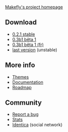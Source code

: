 [Makefly's project homepage](http://makefly.e-mergence.org/)

## Download

  * [0.2.1 stable](${BLOG_URL}/makefly_0.2.1.zip)
  * [0.3b1 bêta 1](${BLOG_URL}/makefly_0.3b1.zip)
  * [0.3b1 bêta 1 (fr)](${BLOG_URL}/makefly_0.3b1_fr.zip)
  * [last version](https://github.com/blankoworld/makefly/archive/master.zip) (unstable)

## More info

  * [Themes](http://makefly.e-mergence.org/themes/index.html)
  * [Documentation](http://makefly.e-mergence.org/documentation.html)
  * [Roadmap](http://forge.e-mergence.org/projects/makefly/roadmap)

## Community

  * [Report a bug](https://github.com/blankoworld/makefly/issues)
  * [Stats](http://www.ohloh.net/p/makefly)
  * [Identica](http://identi.ca/group/makefly) (social network)
